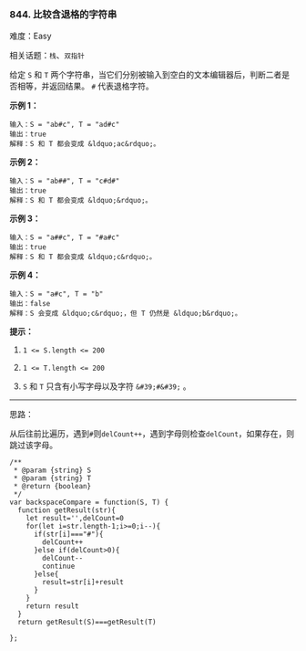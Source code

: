 ### 844. 比较含退格的字符串

难度：Easy

相关话题：`栈`、`双指针`

给定  `S`  和  `T`  两个字符串，当它们分别被输入到空白的文本编辑器后，判断二者是否相等，并返回结果。  `#`  代表退格字符。







**示例 1：** 



```
输入：S = "ab#c", T = "ad#c"
输出：true
解释：S 和 T 都会变成 &ldquo;ac&rdquo;。
```


**示例 2：** 



```
输入：S = "ab##", T = "c#d#"
输出：true
解释：S 和 T 都会变成 &ldquo;&rdquo;。
```


**示例 3：** 



```
输入：S = "a##c", T = "#a#c"
输出：true
解释：S 和 T 都会变成 &ldquo;c&rdquo;。
```


**示例 4：** 



```
输入：S = "a#c", T = "b"
输出：false
解释：S 会变成 &ldquo;c&rdquo;，但 T 仍然是 &ldquo;b&rdquo;。
```






**提示：** 




1.  `1 <= S.length <= 200` 

2.  `1 <= T.length <= 200` 

3.  `S`  和  `T`  只含有小写字母以及字符  `&#39;#&#39;` 。










-----

思路：

从后往前比遍历，遇到`#`则`delCount++`，遇到字母则检查`delCount`，如果存在，则跳过该字母。

```
/**
 * @param {string} S
 * @param {string} T
 * @return {boolean}
 */
var backspaceCompare = function(S, T) {
  function getResult(str){
    let result='',delCount=0
    for(let i=str.length-1;i>=0;i--){
      if(str[i]==="#"){
        delCount++
      }else if(delCount>0){
        delCount--
        continue
      }else{
        result=str[i]+result
      }
    }        
    return result
  }
  return getResult(S)===getResult(T)

};
```

